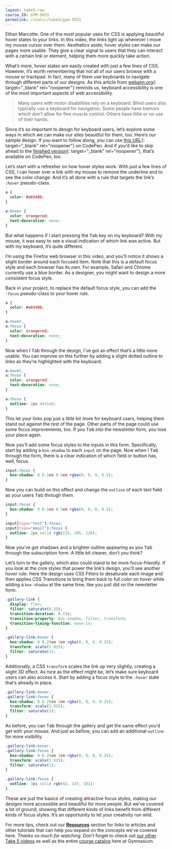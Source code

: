 ```yaml
---
layout: take5-raw
course_ID: GYM-5033
permalink: /static/take5/gym-5033
---
```


Ethan Marcotte: One of the most popular uses for CSS is applying beautiful hover states to your links. In this video, the links light up whenever I move my mouse cursor over them. Aesthetics aside, hover styles can make our pages more usable. They give a clear signal to users that they can interact with a certain link or element, helping them more quickly take action.

What’s more, hover states are easily created with just a few lines of CSS. However, it’s worth remembering that not all of our users browse with a mouse or trackpad. In fact, many of them use keyboards to navigate through different parts of our designs. As this article from [webaim.org][1]{: target="_blank" rel="noopener"} reminds us, keyboard accessibility is one of the most important aspects of web accessibility.

>Many users with motor disabilities rely on a keyboard. Blind users also typically use a keyboard for navigation. Some people have tremors which don’t allow for fine muscle control. Others have little or no use of their hands.

Since it’s so important to design for keyboard users, let’s explore some ways in which we can make our sites beautiful for them, too. Here’s our sample design. If you want to follow along, you can use [this URL][2]{: target="_blank" rel="noopener"} on CodePen. And if you’d like to skip ahead to the [finished version][3]{: target="_blank" rel="noopener"}, that’s available on CodePen, too.

Let’s start with a refresher on how hover styles work. With just a few lines of CSS, I can hover over a link with my mouse to remove the underline and to see the color change. And it’s all done with a rule that targets the link’s `:hover` pseudo-class.


```css
a {
  color: #a6540b;
}

a:hover {
  color: orangered;
  text-decoration: none;
}
```

But what happens if I start pressing the <kbd>Tab</kbd> key on my keyboard? With my mouse, it was easy to see a visual indication of which link was active. But with my keyboard, it’s quite different.

I’m using the Firefox web browser in this video, and you’ll notice it shows a slight border around each focused item. Note that this is a default focus style and each browser has its own. For example, Safari and Chrome currently use a blue border. As a designer, you might want to design a more consistent focus style.

Back in your project, to replace the default focus style, you can add the `:focus` pseudo-class to your hover rule.

```css
a {
  color: #a6540b;
}

a:hover,
a:focus {
  color: orangered;
  text-decoration: none;
}
```

Now when I <kbd>Tab</kbd> through the design, I’ve got an effect that’s a little more usable. You can improve on this further by adding a slight dotted outline to links as they’re highlighted with the keyboard.


```css
a:hover,
a:focus {
  color: orangered;
  text-decoration: none;
}

a:focus {
  outline: 2px dotted;
}
```

This let your links pop just a little bit more for keyboard users, helping them stand out against the rest of the page. Other parts of the page could use some focus improvements, too. If you <kbd>Tab</kbd> into the newsletter form, you lose your place again.

Now you’ll add some focus styles to the inputs in this form. Specifically, start by adding a `box-shadow` to each `input` on the page. Now when I <kbd>Tab</kbd> through the form, there is a clear indication of which field or button has, well, focus.

```css
input:focus {
  box-shadow: 0 0.1em 0.5em rgba(0, 0, 0, 0.5);
}
```

Now you can build on this effect and change the `outline` of each text field as your users <kbd>Tab</kbd> through them.

```css
input:focus {
  box-shadow: 0 0.1em 0.5em rgba(0, 0, 0, 0.5);
}

input[type="text"]:focus,
input[type="email"]:focus {
  outline: 2px solid rgb(135, 205, 226);
}
```

Now you’ve got shadows and a brighter outline appearing as you <kbd>Tab</kbd> through the subscription form. A little bit clearer, don’t you think?

Let’s turn to the gallery, which also could stand to be more focus-friendly. If you look at the core styles that power the link’s design, you’ll see another hover rule. Here the design uses CSS Filters to desaturate each image and then applies CSS Transitions to bring them back to full color on hover while adding a `box-shadow` at the same time, like you just did on the newsletter form.

```css
.gallery-link {
  display: flex;
  filter: saturate(0.15);
  transition-duration: 0.15s;
  transition-property: box-shadow, filter, transform;
  transition-timing-function: ease-in;
}

.gallery-link:hover {
  box-shadow: 0 0.25em 1em rgba(0, 0, 0, 0.25);
  transform: scale(1.025);
  filter: saturate(1);
}
```

Additionally, a CSS `transform` scales the link up very slightly, creating a slight 3D effect. As nice as the effect might be, let’s make sure keyboard users can also access it. Start by adding a focus style to the `:hover` state that’s already in place.

```css
.gallery-link:hover,
.gallery-link:focus {
  box-shadow: 0 0.25em 1em rgba(0, 0, 0, 0.25);
  transform: scale(1.025);
  filter: saturate(1);
}
```

As before, you can <kbd>Tab</kbd> through the gallery and get the same effect you’d get with your mouse. And just as before, you can add an additional `outline` for more visibility.

```css
.gallery-link:hover,
.gallery-link:focus {
  box-shadow: 0 0.25em 1em rgba(0, 0, 0, 0.25);
  transform: scale(1.025);
  filter: saturate(1);
}

.gallery-link:focus {
  outline: 3px solid rgb(42, 147, 181);
}
```

These are just the basics of creating attractive focus styles, making our designs more accessible and beautiful for more people. But we’ve covered a lot of ground, showing that different kinds of links benefit from different kinds of focus styles. It’s an opportunity to let your creativity run wild.

For more tips, check out our [**Resources**](#tutorial-resources) section for links to articles and other tutorials that can help you expand on the concepts we’ve covered here. *Thanks so much for watching.* Don’t forget to check out [our other Take 5 videos][4] as well as the entire [course catalog][5] here at Gymnasium.

[1]: https://webaim.org/techniques/keyboard/
[2]: https://cdpn.io/ExVXrEQ
[3]: https://cdpn.io/PoPjVyo
[4]: https://thegymnasium.com/take5
[5]: https://thegymnasium.com/courses
